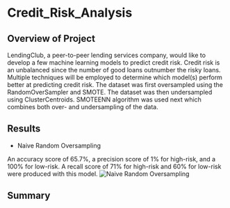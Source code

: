# Credit_Risk_Analysis
## Overview of Project
LendingClub, a peer-to-peer lending services company, would like to develop a few machine learning models to predict credit risk. Credit risk is an unbalanced since the number of good loans outnumber the risky loans. Multiple techniques will be employed to determine which model(s) perform better at predicting credit risk. The dataset was first oversampled using the RandomOverSampler and SMOTE. The dataset was then undersampled using ClusterCentroids. SMOTEENN algorithm was used next which combines both over- and undersampling of the data.

## Results
* Naive Random Oversampling 

An accuracy score of 65.7%, a precision score of 1% for high-risk, and a 100% for low-risk. A recall score of 71% for high-risk and 60% for low-risk were produced with this model.
![Naive Random Oversampling](https://user-images.githubusercontent.com/67697826/213802447-e8d465fb-2b1a-439a-8850-785516b8e243.png)





## Summary
